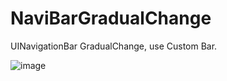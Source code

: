 # NaviBarGradualChange
UINavigationBar GradualChange, use Custom Bar.

![image](https://github.com/NaviBarGradualChange/NaviBarGradualChange/NaviBarGradualChange/naviBar.gif)   
